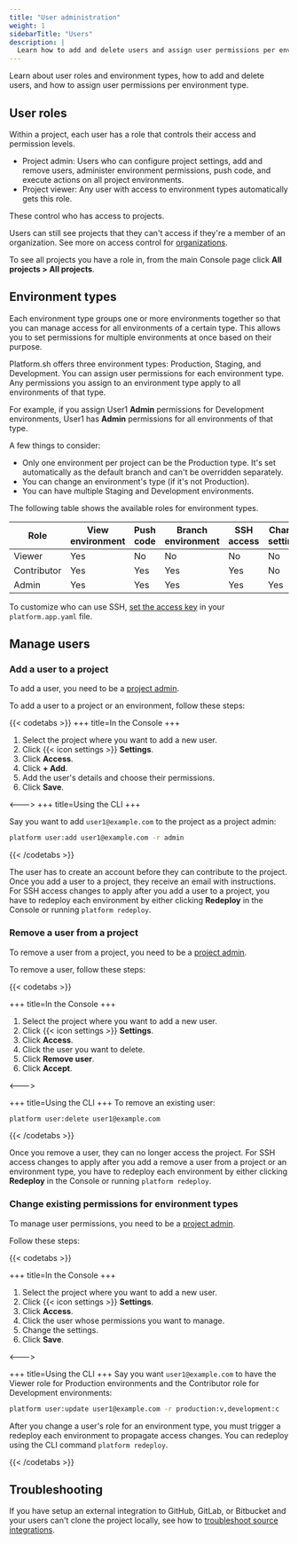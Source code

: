 ```yaml
---
title: "User administration"
weight: 1
sidebarTitle: "Users"
description: |
  Learn how to add and delete users and assign user permissions per environment type.
---
```


Learn about user roles and environment types, how to add and delete users, and how to assign user permissions per environment type.

## User roles

Within a project, each user has a role that controls their access and permission levels.

- Project admin: Users who can configure project settings, add and remove users, administer environment permissions, push code,
  and execute actions on all project environments.
- Project viewer: Any user with access to environment types automatically gets this role.

These control who has access to projects.

Users can still see projects that they can't access if they're a member of an organization.
See more on access control for [organizations](./organizations.md).

To see all projects you have a role in, from the main Console page
click **All projects&nbsp;<span aria-label="and then">></span> All projects**.

## Environment types

Each environment type groups one or more environments together so that you can manage access for all environments of a certain type.
This allows you to set permissions for multiple environments at once based on their purpose.

Platform.sh offers three environment types: Production, Staging, and Development.
You can assign user permissions for each environment type.
Any permissions you assign to an environment type apply to all environments of that type.

For example, if you assign User1 **Admin** permissions for Development environments,
User1 has **Admin** permissions for all environments of that type.

A few things to consider:

- Only one environment per project can be the Production type.
  It's set automatically as the default branch and can't be overridden separately.
- You can change an environment's type (if it's not Production).
- You can have multiple Staging and Development environments.

The following table shows the available roles for environment types.

| Role        | View environment | Push code | Branch environment | SSH access | Change settings | Execute actions |
|-------------|------------------|-----------|--------------------|------------|-----------------|-----------------|
| Viewer      | Yes              | No        | No                 | No         | No              | No              |
| Contributor | Yes              | Yes       | Yes                | Yes        | No              | No              |
| Admin       | Yes              | Yes       | Yes                | Yes        | Yes             | Yes             |

To customize who can use SSH, [set the access key](../create-apps/app-reference.md#access) in your `platform.app.yaml` file.

## Manage users

### Add a user to a project

To add a user, you need to be a [project admin](#user-roles).

To add a user to a project or an environment, follow these steps:

{{< codetabs >}}
+++
title=In the Console
+++

1. Select the project where you want to add a new user.
2. Click {{< icon settings >}} **Settings**.
3. Click **Access**.
4. Click **+ Add**.
5. Add the user's details and choose their permissions.
6. Click **Save**.

<--->
+++
title=Using the CLI
+++

Say you want to add `user1@example.com` to the project as a project admin:

```bash
platform user:add user1@example.com -r admin
```

{{< /codetabs >}}

The user has to create an account before they can contribute to the project.
Once you add a user to a project, they receive an email with instructions.
For SSH access changes to apply after you add a user to a project,
you have to redeploy each environment by either clicking **Redeploy** in the Console or running `platform redeploy`.

### Remove a user from a project

To remove a user from a project, you need to be a [project admin](#user-roles).

To remove a user, follow these steps:

{{< codetabs >}}

+++
title=In the Console
+++

1. Select the project where you want to add a new user.
2. Click {{< icon settings >}} **Settings**.
3. Click **Access**.
4. Click the user you want to delete.
5. Click **Remove user**.
6. Click **Accept**.

<--->

+++
title=Using the CLI
+++
To remove an existing user:

```bash
platform user:delete user1@example.com
```
{{< /codetabs >}}

Once you remove a user, they can no longer access the project.
For SSH access changes to apply after you add a remove a user from a project or an environment type,
you have to redeploy each environment by either clicking **Redeploy** in the Console or running `platform redeploy`.

### Change existing permissions for environment types

To manage user permissions, you need to be a [project admin](#user-roles).

Follow these steps:

{{< codetabs >}}

+++
title=In the Console
+++

1. Select the project where you want to add a new user.
2. Click {{< icon settings >}} **Settings**.
3. Click **Access**.
4. Click the user whose permissions you want to manage.
5. Change the settings.
6. Click **Save**.

<--->

+++
title=Using the CLI
+++
Say you want `user1@example.com` to have the Viewer role for Production environments
and the Contributor role for Development environments:

```bash
platform user:update user1@example.com -r production:v,development:c
```

After you change a user's role for an environment type, you must trigger a redeploy each environment to propagate access changes.
You can redeploy using the CLI command `platform redeploy`.

{{< /codetabs >}}

## Troubleshooting

If you have setup an external integration to GitHub, GitLab, or Bitbucket and your users can't clone the project locally,
see how to [troubleshoot source integrations](../integrations/source/troubleshoot.md).
